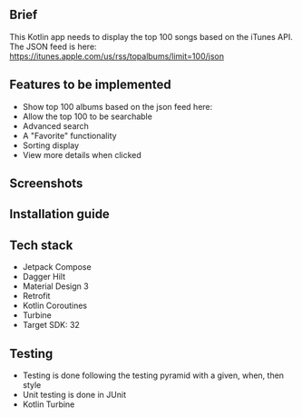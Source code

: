 ## Brief

This Kotlin app needs to display the top 100 songs based on the iTunes API. The JSON feed is here: https://itunes.apple.com/us/rss/topalbums/limit=100/json

## Features to be implemented

- Show top 100 albums based on the json feed here: 
- Allow the top 100 to be searchable
- Advanced search 
- A "Favorite" functionality
- Sorting display
- View more details when clicked

## Screenshots

## Installation guide

## Tech stack
- Jetpack Compose
- Dagger Hilt
- Material Design 3
- Retrofit
- Kotlin Coroutines
- Turbine
- Target SDK: 32

## Testing
- Testing is done following the testing pyramid with a given, when, then style 
- Unit testing is done in JUnit
- Kotlin Turbine